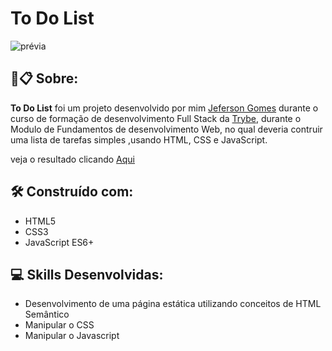 # To Do List

![prévia](https://github.com/jefersongjr/todo-list/blob/main/screen-recording_2_.gif)


##  🚀📋 Sobre:

**To Do List** foi um projeto desenvolvido por mim [Jeferson Gomes](https://www.linkedin.com/in/jefersongjr/) 
durante o curso de formação de desenvolvimento Full Stack da [Trybe](https://www.betrybe.com/), durante o Modulo de Fundamentos 
de desenvolvimento Web, no qual deveria contruir uma lista de tarefas simples ,usando HTML, CSS e JavaScript.

veja o resultado clicando [Aqui](https://todo-list-azure-kappa.vercel.app/)


## 🛠️ Construído com: 

* HTML5
* CSS3
* JavaScript ES6+

## :computer: Skills Desenvolvidas:

* Desenvolvimento de uma página estática utilizando conceitos de HTML Semântico
* Manipular o CSS
* Manipular o Javascript
